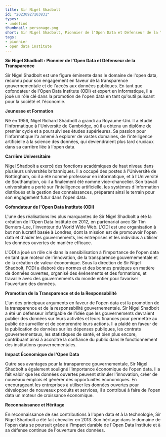 ```yaml
---
title: Sir Nigel Shadbolt
id: "20230927103831"
types:
- undefind
thumbnail: personage.png
short: Sir Nigel Shadbolt, Pionnier de l'Open Data et Défenseur de la Transparence
tags:
- pionnier
- open data institute
---
```


**Sir Nigel Shadbolt : Pionnier de l'Open Data et Défenseur de la Transparence**

Sir Nigel Shadbolt est une figure éminente dans le domaine de l'open data, reconnu pour son engagement en faveur de la transparence gouvernementale et de l'accès aux données publiques. En tant que cofondateur de l'Open Data Institute (ODI) et expert en informatique, il a joué un rôle clé dans la promotion de l'open data en tant qu'outil puissant pour la société et l'économie. 

**Jeunesse et Formation**

Né en 1956, Nigel Richard Shadbolt a grandi au Royaume-Uni. Il a étudié l'informatique à l'Université de Cambridge, où il a obtenu un diplôme de premier cycle et a poursuivi ses études supérieures. Sa passion pour l'informatique l'a amené à explorer de vastes domaines, de l'intelligence artificielle à la science des données, qui deviendraient plus tard cruciaux dans sa carrière liée à l'open data.

**Carrière Universitaire**

Nigel Shadbolt a exercé des fonctions académiques de haut niveau dans plusieurs universités britanniques. Il a occupé des postes à l'Université de Nottingham, où il a été nommé professeur en informatique, et à l'Université de Southampton, où il a finalement été nommé vice-chancelier. Son travail universitaire a porté sur l'intelligence artificielle, les systèmes d'information distribués et la gestion des connaissances, préparant ainsi le terrain pour son engagement futur dans l'open data.

**Cofondateur de l'Open Data Institute (ODI)**

L'une des réalisations les plus marquantes de Sir Nigel Shadbolt a été la création de l'Open Data Institute en 2012, en partenariat avec Sir Tim Berners-Lee, l'inventeur du World Wide Web. L'ODI est une organisation à but non lucratif basée à Londres, dont la mission est de promouvoir l'open data et d'aider les gouvernements, les entreprises et les individus à utiliser les données ouvertes de manière efficace.

L'ODI a joué un rôle clé dans la sensibilisation à l'importance de l'open data en tant que moteur de l'innovation, de la transparence gouvernementale et de la création de valeur économique. Sous la direction de Sir Nigel Shadbolt, l'ODI a élaboré des normes et des bonnes pratiques en matière de données ouvertes, organisé des événements et des formations, et travaillé avec des gouvernements du monde entier pour favoriser l'ouverture des données.

**Promotion de la Transparence et de la Responsabilité**

L'un des principaux arguments en faveur de l'open data est la promotion de la transparence et de la responsabilité gouvernementale. Sir Nigel Shadbolt a été un défenseur infatigable de l'idée que les gouvernements devraient publier des données sur leurs activités et leurs finances pour permettre au public de surveiller et de comprendre leurs actions. Il a plaidé en faveur de la publication de données sur les dépenses publiques, les contrats gouvernementaux, les statistiques de santé, et bien plus encore, contribuant ainsi à accroître la confiance du public dans le fonctionnement des institutions gouvernementales.

**Impact Économique de l'Open Data**

Outre ses avantages pour la transparence gouvernementale, Sir Nigel Shadbolt a également souligné l'importance économique de l'open data. Il a fait valoir que les données ouvertes peuvent stimuler l'innovation, créer de nouveaux emplois et générer des opportunités économiques. En encourageant les entreprises à utiliser les données ouvertes pour développer de nouveaux produits et services, il a contribué à faire de l'open data un moteur de croissance économique.

**Reconnaissance et Héritage**

En reconnaissance de ses contributions à l'open data et à la technologie, Sir Nigel Shadbolt a été fait chevalier en 2013. Son héritage dans le domaine de l'open data se poursuit grâce à l'impact durable de l'Open Data Institute et à sa défense continue de l'ouverture des données.
